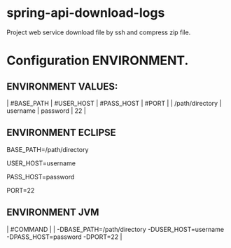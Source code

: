 # spring-api-download-logs
Project web service download file by ssh and compress zip file.


# Configuration ENVIRONMENT.

## ENVIRONMENT VALUES:

| #BASE_PATH | #USER_HOST | #PASS_HOST | #PORT |
| /path/directory | username | password | 22 |

## ENVIRONMENT ECLIPSE

BASE_PATH=/path/directory

USER_HOST=username

PASS_HOST=password

PORT=22

## ENVIRONMENT JVM

| #COMMAND |
| -DBASE_PATH=/path/directory -DUSER_HOST=username -DPASS_HOST=password -DPORT=22 |
